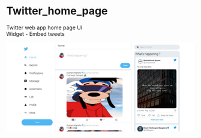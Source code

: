 # Twitter_home_page
Twitter web app home page UI
</br>
Widget - Embed tweets

![Twitter UI-Clone](https://github.com/sush1998/Twitter_home_page/blob/main/images/Twitter-UI.JPG)
